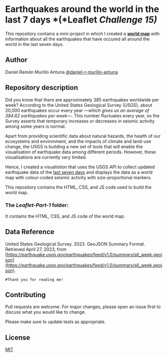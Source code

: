 # Earthquakes around the world in the last 7 days *(*Leaflet *Challenge 15)*

This repository contains a mini-project in which I created a [**world map**](https://daniel-r-murillo-antuna.github.io/leaflet-challenge/Leaflet-Part-1/index.html) with information about all the earthquakes that have occured all around the world in the last seven days.

## Author

Daniel Ramón Murillo Antuna [@daniel-r-murillo-antuna](https://www.github.com/daniel-r-murillo-antuna)

## Repository description

Did you know that there are approximately 385 earthquakes worldwide per week? According to the United States Geological Survey (USGS), about 20,000 earthquakes occur every year —*which gives us an average of 384.62 earthquakes per week*—. This number fluctuates every year, so the Survey asserts that temporary increases or decreases in seismic activity among some years is normal.

Apart from providing scientific data about natural hazards, the health of our ecosystems and environment, and the impacts of climate and land-use change, the USGS is building a new set of tools that will enable the visualisation of earthquake data among different periods. However, these visualisations are currently very limited.

Hence, I created a visualistion that uses the USGS API to collect updated earthquake data of the [last seven days](https://earthquake.usgs.gov/earthquakes/feed/v1.0/summary/all_week.geojson) and displays the data as a world map with colour-coded seismic activity with size-proportional markers. 

This repository contains the HTML, CSS, and JS code used to build the world map.

### The *Leaflet-Part-1* folder:

It contains the HTML, CSS, and JS code of the world map.

## Data Reference

United States Geological Survey. 2023. GeoJSON Summary Format. Retrieved April 27, 2023, from [https://earthquake.usgs.gov/earthquakes/feed/v1.0/summary/all_week.geojson](https://earthquake.usgs.gov/earthquakes/feed/v1.0/summary/all_week.geojson). 

```#Thank you for reading me!```

## Contributing

Pull requests are welcome. For major changes, please open an issue first to discuss what you would like to change.

Please make sure to update tests as appropriate.

## License

[MIT](https://choosealicense.com/licenses/mit/)